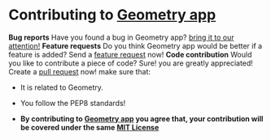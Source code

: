 # Contributing to [Geometry app](https://github.com/Jothin-kumar/Geometry-app)
**Bug reports**
Have you found a bug in Geometry app? [bring it to our attention!](https://github.com/Jothin-kumar/Geometry-app/issues/new?assignees=&labels=&template=bug_report.md&title=)
**Feature requests**
Do you think Geometry app would be better if a feature is added? Send a [feature request](https://github.com/Jothin-kumar/Geometry-app/issues/new?assignees=&labels=&template=feature_request.md&title=) now!
**Code contribution**
Would you like to contribute a piece of code? Sure! you are greatly appreciated! Create a [pull request](https://github.com/Jothin-kumar/Geometry-app/pulls) now! make sure that:
 - It is related to Geometry.
 - You follow the PEP8 standards!

 - **By contributing to [Geometry app](https://github.com/Jothin-kumar/Geometry-app) you agree that, your contribution will be covered under the same [MIT License](https://github.com/Jothin-kumar/Geometry-app/blob/master/LICENSE)**